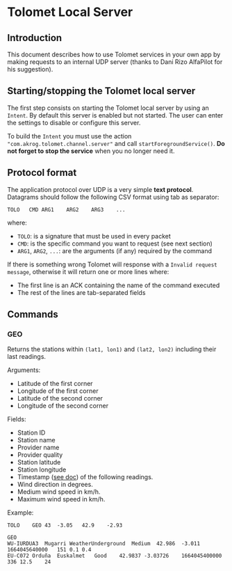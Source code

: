 # Tolomet Local Server

## Introduction

This document describes how to use Tolomet services in your own app by making requests to an internal UDP server (thanks to Dani Rizo AlfaPilot for his suggestion).

## Starting/stopping the Tolomet local server

The first step consists on starting the Tolomet local server by using an `Intent`. By default this server is enabled but not started. The user can enter the settings to disable or configure this server.

To build the `Intent` you must use the action `"com.akrog.tolomet.channel.server"` and call  `startForegroundService()`. **Do not forget to stop the service** when you no longer need it.

## Protocol format

The application protocol over UDP is a very simple **text protocol**. Datagrams should follow the following CSV format using tab as separator:

`TOLO	CMD	ARG1	ARG2	ARG3	...`

where:
- `TOLO`: is a signature that must be used in every packet
- `CMD`: is the specific command you want to request (see next section)
- `ARG1`, `ARG2`, `...`: are the arguments (if any) required by the command

If there is something wrong Tolomet will response with a `Invalid request message`, otherwise it will return one or more lines where:
- The first line is an ACK containing the name of the command executed
- The rest of the lines are tab-separated fields

## Commands

### GEO

Returns the stations within `(lat1, lon1)` and `(lat2, lon2)` including their last readings.

Arguments:
- Latitude of the first corner
- Longitude of the first corner
- Latitude of the second corner
- Longitude of the second corner

Fields:
- Station ID
- Station name
- Provider name
- Provider quality
- Station latitude
- Station longitude
- Timestamp ([see doc](https://docs.oracle.com/javase/8/docs/api/java/util/Date.html#getTime--)) of the following readings.
- Wind direction in degrees.
- Medium wind speed in km/h.
- Maximum wind speed in km/h.

Example:

```
TOLO	GEO	43	-3.05	42.9	-2.93
```

```
GEO
WU-IURDUA3	Mugarri	WeatherUnderground	Medium	42.986	-3.011	1664045640000	151	0.1	0.4
EU-C072	Orduña	Euskalmet	Good	42.9837	-3.03726	1664045400000	336	12.5	24
```
